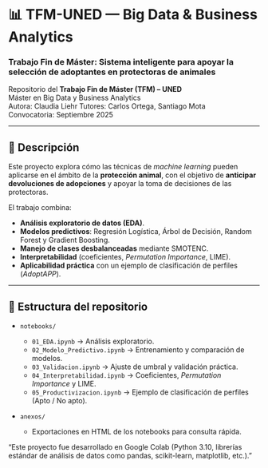 # 📊 TFM-UNED — Big Data & Business Analytics

### Trabajo Fin de Máster: Sistema inteligente para apoyar la selección de adoptantes en protectoras de animales  

Repositorio del **Trabajo Fin de Máster (TFM) – UNED**  
Máster en Big Data y Business Analytics  
Autora: Claudia Liehr
Tutores: Carlos Ortega, Santiago Mota  
Convocatoria: Septiembre 2025

---

## 📑 Descripción
Este proyecto explora cómo las técnicas de *machine learning* pueden aplicarse en el ámbito de la **protección animal**, con el objetivo de **anticipar devoluciones de adopciones** y apoyar la toma de decisiones de las protectoras.  

El trabajo combina:
- **Análisis exploratorio de datos (EDA)**.  
- **Modelos predictivos**: Regresión Logística, Árbol de Decisión, Random Forest y Gradient Boosting.  
- **Manejo de clases desbalanceadas** mediante SMOTENC.  
- **Interpretabilidad** (coeficientes, *Permutation Importance*, LIME).  
- **Aplicabilidad práctica** con un ejemplo de clasificación de perfiles (*AdoptAPP*).  

---

## 📂 Estructura del repositorio
- `notebooks/`  
  - `01_EDA.ipynb` → Análisis exploratorio.  
  - `02_Modelo_Predictivo.ipynb` → Entrenamiento y comparación de modelos.  
  - `03_Validacion.ipynb` → Ajuste de umbral y validación práctica.  
  - `04_Interpretabilidad.ipynb` → Coeficientes, *Permutation Importance* y LIME.  
  - `05_Productivizacion.ipynb` → Ejemplo de clasificación de perfiles (Apto / No apto).  

- `anexos/`  
  - Exportaciones en HTML de los notebooks para consulta rápida.

 “Este proyecto fue desarrollado en Google Colab (Python 3.10, librerías estándar de análisis de datos como pandas, scikit-learn, matplotlib, etc.).”


